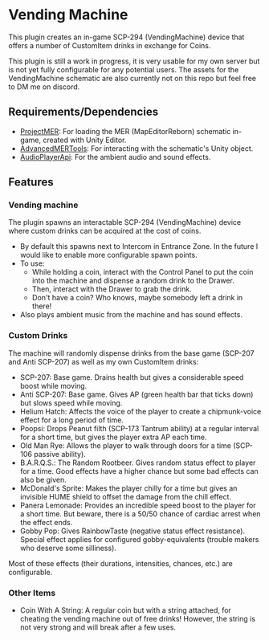 # Vending Machine

This plugin creates an in-game SCP-294 (VendingMachine) device that offers a number of CustomItem drinks in exchange for Coins.

This plugin is still a work in progress, it is very usable for my own server but is not yet fully configurable for any potential users. The assets for the VendingMachine schematic are also currently not on this repo but feel free to DM me on discord.

## Requirements/Dependencies

- [ProjectMER](https://github.com/Michal78900/ProjectMER): For loading the MER (MapEditorReborn) schematic in-game, created with Unity Editor.
- [AdvancedMERTools](https://github.com/reid-sutherland/AdvancedMERtools): For interacting with the schematic's Unity object.
- [AudioPlayerApi](https://github.com/Killers0992/AudioPlayerApi): For the ambient audio and sound effects.

## Features

### Vending machine

The plugin spawns an interactable SCP-294 (VendingMachine) device where custom drinks can be acquired at the cost of coins.
- By default this spawns next to Intercom in Entrance Zone. In the future I would like to enable more configurable spawn points.
- To use:
  - While holding a coin, interact with the Control Panel to put the coin into the machine and dispense a random drink to the Drawer.
  - Then, interact with the Drawer to grab the drink.
  - Don't have a coin? Who knows, maybe somebody left a drink in there!
- Also plays ambient music from the machine and has sound effects.

### Custom Drinks

The machine will randomly dispense drinks from the base game (SCP-207 and Anti SCP-207) as well as my own CustomItem drinks:
- SCP-207: Base game. Drains health but gives a considerable speed boost while moving.
- Anti SCP-207: Base game. Gives AP (green health bar that ticks down) but slows speed while moving.
- Helium Hatch: Affects the voice of the player to create a chipmunk-voice effect for a long period of time.
- Poopsi: Drops Peanut filth (SCP-173 Tantrum ability) at a regular interval for a short time, but gives the player extra AP each time.
- Old Man Rye: Allows the player to walk through doors for a time (SCP-106 passive ability).
- B.A.R.Q.S.: The Random Rootbeer. Gives random status effect to player for a time. Good effects have a higher chance but some bad effects can also be given.
- McDonald's Sprite: Makes the player chilly for a time but gives an invisible HUME shield to offset the damage from the chill effect.
- Panera Lemonade: Provides an incredible speed boost to the player for a short time. But beware, there is a 50/50 chance of cardiac arrest when the effect ends.
- Gobby Pop: Gives RainbowTaste (negative status effect resistance). Special effect applies for configured gobby-equivalents (trouble makers who deserve some silliness).

Most of these effects (their durations, intensities, chances, etc.) are configurable.

### Other Items

- Coin With A String: A regular coin but with a string attached, for cheating the vending machine out of free drinks! However, the string is not very strong and will break after a few uses.
